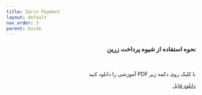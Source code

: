 ```yaml
---
title: Zarin Payment
layout: default
nav_order: 3
parent: Guide
---
```



<head>
    <meta charset="utf-8">
    <link rel="stylesheet" href="https://b3h1z.github.io/HidyBot-Docs/assets/css/style.css">
</head>
<div dir="rtl">

<h3>نحوه استفاده از شیوه پرداخت زرین</h3>
<br>
<p>با کلیک روی دکمه زیر PDF آموزشی را دانلود کنید</p>
<p>
<a href="https://b3h1z.github.io/HidyBot-Docs/pdf/guide/zarin_voucher_setup.pdf" download>دانلود فایل</a>
</p>
